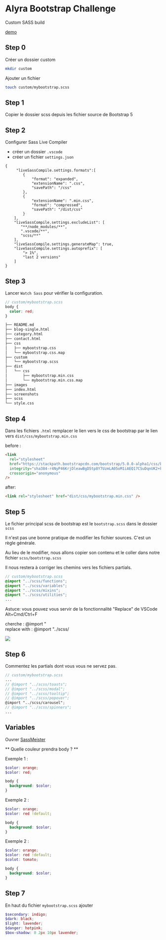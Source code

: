 # Alyra Bootstrap Challenge

Custom SASS build

[demo](https://alyra-bootstrap-chlng.netlify.app/)

## Step 0

Créer un dossier custom

```bash
mkdir custom
```

Ajouter un fichier

```bash
touch custom/mybootstrap.scss
```

## Step 1

Copier le dossier scss depuis les fichier source de Bootstrap 5

## Step 2

Configurer Sass Live Compiler

- créer un dossier `.vscode`
- créer un fichier `settings.json`

```
{
     "liveSassCompile.settings.formats":[
        {
            "format": "expanded",
            "extensionName": ".css",
            "savePath": "/css"
        },
        {
            "extensionName": ".min.css",
            "format": "compressed",
            "savePath": "/dist/css"
        }
    ],
    "liveSassCompile.settings.excludeList": [
       "**/node_modules/**",
       ".vscode/**",
       "scss/**"
    ],
    "liveSassCompile.settings.generateMap": true,
    "liveSassCompile.settings.autoprefix": [
        "> 1%",
        "last 2 versions"
    ]
}
```

## Step 3

Lancer `Watch Sass` pour vérifier la configuration.

```scss
// custom/mybootstrap.scss
body {
  color: red;
}
```

```bash
├── README.md
├── blog-single.html
├── category.html
├── contact.html
├── css
│   ├── mybootstrap.css
│   └── mybootstrap.css.map
├── custom
│   └── mybootstrap.scss
├── dist
│   └── css
│       ├── mybootstrap.min.css
│       └── mybootstrap.min.css.map
├── images
├── index.html
├── screenshots
├── scss
└── style.css
```

## Step 4

Dans les fichiers `.html` remplacer le lien vers le css de bootstrap par le lien vers `dist/css/mybootstrap.min.css`

before :

```html
<link
  rel="stylesheet"
  href="https://stackpath.bootstrapcdn.com/bootstrap/5.0.0-alpha1/css/bootstrap.min.css"
  integrity="sha384-r4NyP46KrjDleawBgD5tp8Y7UzmLA05oM1iAEQ17CSuDqnUK2+k9luXQOfXJCJ4I"
  crossorigin="anonymous"
/>
```

after:

```html
<link rel="stylesheet" href="dist/css/mybootstrap.min.css" />
```

## Step 5

Le fichier principal scss de bootstrap est le `bootstrap.scss` dans le dossier `scss`

Il n'est pas une bonne pratique de modifier les fichier sources. C'est un règle générale.

Au lieu de le modifier, nous allons copier son contenu et le coller dans notre fichier `scss/bootstrap.scss`

Il nous restera à corriger les chemins vers les fichiers partials.

```scss
// custom/mybootstrap.scss
@import "../scss/functions";
@import "../scss/variables";
@import "../scss/mixins";
@import "../scss/utilities";
...
```

Astuce: vous pouvez vous servir de la fonctionnalité "Replace" de VSCode Alt+Cmd/Ctrl+F

cherche : @import "  
replace with : @import "../scss/

![](https://wptemplates.pehaa.com/assets/alyra/replace.png)

## Step 6

Commentez les partials dont vous vous ne servez pas.

```scss
// custom/mybootstrap.scss
...
// @import "../scss/toasts";
// @import "../scss/modal";
// @import "../scss/tooltip";
// @import "../scss/popover";
@import "../scss/carousel";
// @import "../scss/spinners";
...

```

## Variables

Ouvrer [SassMeister](https://www.sassmeister.com/)

** Quelle couleur prendra body ? **

Exemple 1 :

```scss
$color: orange;
$color: red;

body {
  background: $color;
}
```

Exemple 2 :

```scss
$color: orange;
$color: red !default;

body {
  background: $color;
}
```

Exemple 2 :

```scss
$color: orange;
$color: red !default;
$colot: tomato;

body {
  background: $color;
}
```

## Step 7

En haut du fichier `mybootstrap.scss` ajouter

```scss
$secondary: indigo;
$dark: black;
$light: lavender;
$danger: hotpink;
$box-shadow: 0 2px 10px lavender;
```
